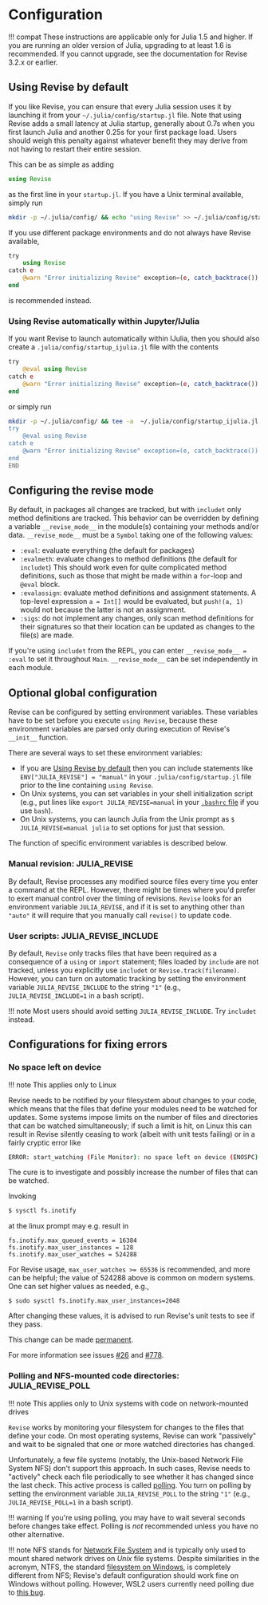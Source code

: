 # Configuration

!!! compat
    These instructions are applicable only for Julia 1.5 and higher. If you are running an older version of Julia, upgrading to at least 1.6 is recommended. If you cannot upgrade, see the documentation for Revise 3.2.x or earlier.

## Using Revise by default

If you like Revise, you can ensure that every Julia session uses it by
launching it from your `~/.julia/config/startup.jl` file.
Note that using Revise adds a small latency at Julia startup, generally about 0.7s when you first launch Julia and another 0.25s for your first package load.
Users should weigh this penalty against whatever benefit they may derive from not having to restart their entire session.

This can be as simple as adding

```julia
using Revise
```
as the first line in your `startup.jl`. If you have a Unix terminal available, simply run
```bash
mkdir -p ~/.julia/config/ && echo "using Revise" >> ~/.julia/config/startup.jl
```

If you use different package environments and do not always have Revise available,

```julia
try
    using Revise
catch e
    @warn "Error initializing Revise" exception=(e, catch_backtrace())
end
```

is recommended instead.

### Using Revise automatically within Jupyter/IJulia

If you want Revise to launch automatically within IJulia, then you should also create a `.julia/config/startup_ijulia.jl` file with the contents

```julia
try
    @eval using Revise
catch e
    @warn "Error initializing Revise" exception=(e, catch_backtrace())
end
```
or simply run
```bash
mkdir -p ~/.julia/config/ && tee -a  ~/.julia/config/startup_ijulia.jl << END
try
    @eval using Revise
catch e
    @warn "Error initializing Revise" exception=(e, catch_backtrace())
end
END
```

## Configuring the revise mode

By default, in packages all changes are tracked, but with `includet` only method definitions are tracked.
This behavior can be overridden by defining a variable `__revise_mode__` in the module(s) containing
your methods and/or data. `__revise_mode__` must be a `Symbol` taking one of the following values:

- `:eval`: evaluate everything (the default for packages)
- `:evalmeth`: evaluate changes to method definitions (the default for `includet`)
  This should work even for quite complicated method definitions, such as those that might
  be made within a `for`-loop and `@eval` block.
- `:evalassign`: evaluate method definitions and assignment statements. A top-level expression
  `a = Int[]` would be evaluated, but `push!(a, 1)` would not because the latter is not an assignment.
- `:sigs`: do not implement any changes, only scan method definitions for their signatures so that
  their location can be updated as changes to the file(s) are made.

If you're using `includet` from the REPL, you can enter `__revise_mode__ = :eval` to set
it throughout `Main`. `__revise_mode__` can be set independently in each module.

## Optional global configuration

Revise can be configured by setting environment variables. These variables have to be
set before you execute `using Revise`, because these environment variables are parsed
only during execution of Revise's `__init__` function.

There are several ways to set these environment variables:

- If you are [Using Revise by default](@ref) then you can include statements like
  `ENV["JULIA_REVISE"] = "manual"` in your `.julia/config/startup.jl` file prior to
  the line containing `using Revise`.
- On Unix systems, you can set variables in your shell initialization script
  (e.g., put lines like `export JULIA_REVISE=manual` in your
  [`.bashrc` file](https://www.linuxfromscratch.org/blfs/view/svn/postlfs/profile.html)
  if you use `bash`).
- On Unix systems, you can launch Julia from the Unix prompt as `$ JULIA_REVISE=manual julia`
  to set options for just that session.

The function of specific environment variables is described below.

### Manual revision: JULIA_REVISE

By default, Revise processes any modified source files every time you enter
a command at the REPL.
However, there might be times where you'd prefer to exert manual control over
the timing of revisions. `Revise` looks for an environment variable
`JULIA_REVISE`, and if it is set to anything other than `"auto"` it
will require that you manually call `revise()` to update code.

### User scripts: JULIA\_REVISE\_INCLUDE

By default, `Revise` only tracks files that have been required as a consequence of
a `using` or `import` statement; files loaded by `include` are not
tracked, unless you explicitly use `includet` or `Revise.track(filename)`. However, you can turn on
automatic tracking by setting the environment variable `JULIA_REVISE_INCLUDE` to the
string `"1"` (e.g., `JULIA_REVISE_INCLUDE=1` in a bash script).

!!! note
    Most users should avoid setting `JULIA_REVISE_INCLUDE`.
    Try `includet` instead.

## Configurations for fixing errors

### No space left on device

!!! note
    This applies only to Linux

Revise needs to be notified by your filesystem about changes to your code,
which means that the files that define your modules need to be watched for updates.
Some systems impose limits on the number of files and directories that can be
watched simultaneously; if such a limit is hit, on Linux this can result in Revise silently ceasing to work
(albeit with unit tests failing) or in a fairly cryptic error like

```sh
ERROR: start_watching (File Monitor): no space left on device (ENOSPC)
```

The cure is to investigate and possibly increase the number of files that can be watched.

Invoking
```sh
$ sysctl fs.inotify
```
at the linux prompt may e.g. result in
```
fs.inotify.max_queued_events = 16384
fs.inotify.max_user_instances = 128
fs.inotify.max_user_watches = 524288
```

For Revise usage, `max_user_watches >= 65536` is recommended, and more can be helpful; the value of 524288 above is common on modern systems. One can set higher values as needed, e.g.,
```
$ sudo sysctl fs.inotify.max_user_instances=2048
```
After changing these values, it is advised to run Revise's unit tests to see if they pass.

This change can be made [permanent](https://www.suse.com/de-de/support/kb/doc/?id=000020048).

For more information see issues [#26](https://github.com/timholy/Revise.jl/issues/26)
and  [#778](https://github.com/timholy/Revise.jl/issues/778).


### Polling and NFS-mounted code directories: JULIA\_REVISE\_POLL

!!! note
    This applies only to Unix systems with code on network-mounted drives

`Revise` works by monitoring your filesystem for changes to the files that define your code.
On most operating systems, Revise can work "passively" and wait to be signaled
that one or more watched directories has changed.

Unfortunately, a few file systems (notably, the Unix-based Network File System NFS) don't support this approach. In such cases, Revise needs to "actively" check each file periodically to see whether it has changed since the last check. This active process is called [polling](https://en.wikipedia.org/wiki/Polling_(computer_science)).
You turn on polling by setting the environment variable `JULIA_REVISE_POLL` to the
string `"1"` (e.g., `JULIA_REVISE_POLL=1` in a bash script).

!!! warning
    If you're using polling, you may have to wait several seconds before changes take effect.
    Polling is *not* recommended unless you have no other alternative.

!!! note
    NFS stands for [Network File System](https://en.wikipedia.org/wiki/Network_File_System) and is typically only used to mount shared network drives on *Unix* file systems.
    Despite similarities in the acronym, NTFS, the standard [filesystem on Windows](https://en.wikipedia.org/wiki/NTFS), is completely different from NFS; Revise's default configuration should work fine on Windows without polling.
    However, WSL2 users currently need polling due to [this bug](https://github.com/JuliaLang/julia/issues/37029).
